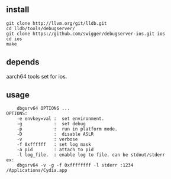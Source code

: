 ## install
    git clone http://llvm.org/git/lldb.git
    cd lldb/tools/debugserver/
    git clone https://github.com/swigger/debugserver-ios.git ios
    cd ios
    make

## depends
aarch64 tools set for ios.

## usage
```
	dbgsrv64 OPTIONS ...
OPTIONS:
    -e envkey=val :  set environment.
    -g            :  set debug
    -p            :  run in platform mode.
    -D            :  disable ASLR
    -v            : verbose
    -f 0xffffff   : set log mask  
    -a pid        : attach to pid
    -l log_file.  : enable log to file. can be stdout/stderr
ex:
    dbgsrv64 -v -g -f 0xffffffff -l stderr :1234 /Applications/Cydia.app
```
